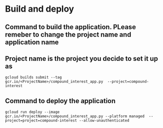 # Build and deploy

## Command to build the application. PLease remeber to change the project name and application name

## Project name is the project you decide to set it up as

```
gcloud builds submit --tag gcr.io/<ProjectName>/compound_interest_app.py  --project=compound-interest
```
## Command to deploy the application
```
gcloud run deploy --image gcr.io/<ProjectName>/compound_interest_app.py --platform managed  --project=project=compound-interest --allow-unauthenticated
```

